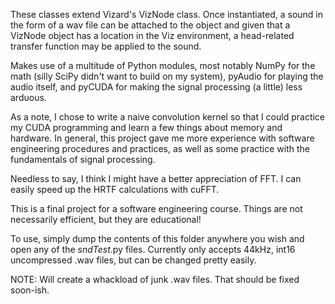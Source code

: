These classes extend Vizard's VizNode class. Once instantiated,
a sound in the form of a wav file can be attached to the object
and given that a VizNode object has a location in the Viz 
environment, a head-related transfer function may be
applied to the sound.

Makes use of a multitude of Python modules, most notably NumPy
for the math (silly SciPy didn't want to build on my system),
pyAudio for playing the audio itself, and pyCUDA for making the
signal processing (a little) less arduous.

As a note, I chose to write a naive convolution kernel so that
I could practice my CUDA programming and learn a few things about
memory and hardware. In general, this project gave me more
experience with software engineering procedures and practices, as 
well as some practice with the fundamentals of signal processing.

Needless to say, I think I might have a better appreciation of
FFT. I can easily speed up the HRTF calculations with cuFFT.

This is a final project for a software engineering course. 
Things are not necessarily efficient, but they are educational!

To use, simply dump the contents of this folder anywhere you
wish and open any of the *sndTest*.py files. Currently only
accepts 44kHz, int16 uncompressed .wav files, but can be changed
pretty easily.

NOTE: Will create a whackload of junk .wav files. That should be
fixed soon-ish.